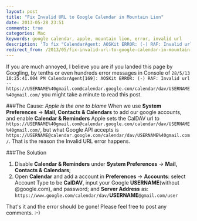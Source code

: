 ```yaml
---
layout: post
title: "Fix Invalid URL to Google Calendar in Mountain Lion"
date: 2013-05-28 23:51
comments: true
categories: Mac
keywords: google calendar, apple, mountain lion, error, invalid url
description: 'To fix "CalendarAgent: AOSKit ERROR: (-) RAF: Invalid url --" in Mountain Lion'
redirect_from: /2013/05/fix-invalid-url-to-google-calendar-in-mountain-lion.html
---
```


If you are much annoyed, I believe you are if you landed this page by Googling, by tenths or even hundreds error messages in Console of 
```28/5/13 10:25:41.004 PM CalendarAgent[169]: AOSKit ERROR: (-) RAF: Invalid url -- https://USERNAME%40gmail.com@calendar.google.com/calendar/dav/USERNAME%40gmail.com/```
you might take a minute to read this post.

###The Cause: _Apple is the one to blame_
When we use __System Preferences__ -> __Mail, Contacts & Calendars__ to add our google accounts, and enable __Calendar & Reminders__ Apple sets the CalDAV url to `https://USERNAME%40gmail.com@calendar.google.com/calendar/dav/USERNAME%40gmail.com/`, but what Google API accepts is `https://USERNAME@calendar.google.com/calendar/dav/USERNAME%40gmail.com/`. That is the reason the Invalid URL error happens.
<!-- more -->
###The Solution
1.	Disable __Calendar & Reminders__ under __System Preferences__ -> __Mail, Contacts & Calendars__;
1.	Open __Calendar__ and add a account in __Preferences__ -> __Accounts__: select Account Type to be __CalDAV__, input your Google __USERNAME__(without @google.com), and password; and __Server Address__ as: `https://www.google.com/calendar/dav/`__USERNAME__`@gmail.com/user`

That's it and the error should be gone! Please feel free to post any comments.
:-)